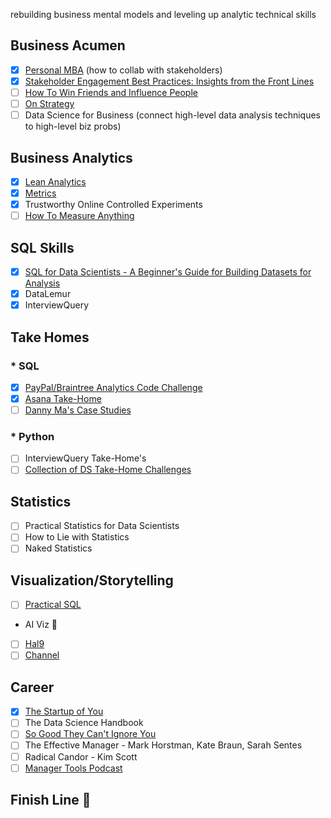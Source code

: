 rebuilding business mental models and leveling up analytic technical skills

## Business Acumen
- [x] [Personal MBA](https://vk.com/doc210633565_570900216?hash=9XlwlpWSOsRx2BzySAc8IBPWP8xux8S9K35JKB0Kxdg) (how to collab with stakeholders)
- [x] [Stakeholder Engagement Best Practices: Insights from the Front Lines](https://app.experiencewelcome.com/events/q3u9jZ/stages/OVfq6E)
- [ ] [How To Win Friends and Influence People](https://images.kw.com/docs/2/1/2/212345/1285134779158_htwfaip.pdf)
- [ ] [On Strategy](file:///Users/mindyng/Downloads/The_boston_consulting_group_on_strategy.pdf)
- [ ] Data Science for Business (connect high-level data analysis techniques to high-level biz probs)

## Business Analytics
- [x] [Lean Analytics](file:///Users/mindyng/Downloads/(Lean%20(O'Reilly))%20Alistair%20Croll,%20Benjamin%20Yoskovitz%20-%20Lean%20Analytics_%20Use%20Data%20to%20Build%20a%20Better%20Startup%20Faster-O'Reilly%20Media%20(2013).pdf)
- [x] [Metrics](https://data-chef.notion.site/Metric-Overview-fe3202bb07624dde85d2d1d8aee3fc8d)
- [x] Trustworthy Online Controlled Experiments
- [ ] [How To Measure Anything](https://www.professionalwargaming.co.uk/HowToMeasureAnythingEd2DouglasWHubbard.pdf)

## SQL Skills
- [x] [SQL for Data Scientists - A Beginner's Guide for Building Datasets for Analysis](https://www.oreilly.com/library/view/sql-for-data/9781119669364/)
- [x] DataLemur
- [x] InterviewQuery

## Take Homes
### * SQL
- [x] [PayPal/Braintree Analytics Code Challenge](https://github.com/AlexanderConnelly/BrainTree_SQL_Coding_Challenge_Data_Analyst)
- [x] [Asana Take-Home](https://github.com/amalrkrishna/asana-take-home/blob/master/Asana-Take-Home.ipynb)
- [ ] [Danny Ma's Case Studies](https://8weeksqlchallenge.com/getting-started/)

### * Python
- [ ] InterviewQuery Take-Home's
- [ ] [Collection of DS Take-Home Challenges](https://github.com/JifuZhao/DS-Take-Home)

## Statistics
- [ ] Practical Statistics for Data Scientists
- [ ] How to Lie with Statistics
- [ ] Naked Statistics

## Visualization/Storytelling
- [ ] [Practical SQL](http://projanco.com/Library/Practical%20SQL%20A%20Beginner%E2%80%99s%20Guide%20to%20Storytelling%20with%20Data.pdf)
* AI Viz 🤩
- [ ] [Hal9](https://www.hal9.com/?gclid=CjwKCAiA3KefBhByEiwAi2LDHKJD9Kf-ErD37hloRHBzFIJmf5-u5nUCeLYbE_r33-XCXFQfttbq-hoCYFoQAvD_BwE)
- [ ] [Channel](https://www.usechannel.com/)

## Career
- [x] [The Startup of You](https://thefloforce.files.wordpress.com/2015/06/the-start-up-of-you-reid-hoffman.pdf)
- [ ] The Data Science Handbook
- [ ] [So Good They Can't Ignore You](http://www.stafforini.com/docs/Newport%20-%20So%20good%20they%20can't%20ignore%20you.pdf)
- [ ] The Effective Manager - Mark Horstman, Kate Braun, Sarah Sentes
- [ ] Radical Candor - Kim Scott
- [ ] [Manager Tools Podcast](https://www.manager-tools.com/all-podcasts)

## Finish Line 🎉
